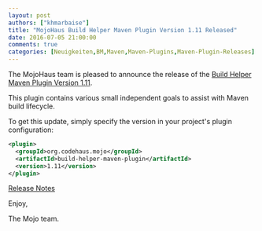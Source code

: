 ```yaml
---
layout: post
authors: ["khmarbaise"]
title: "MojoHaus Build Helper Maven Plugin Version 1.11 Released"
date: 2016-07-05 21:00:00
comments: true
categories: [Neuigkeiten,BM,Maven,Maven-Plugins,Maven-Plugin-Releases]
---
```

The MojoHaus team is pleased to announce the release of the 
[Build Helper Maven Plugin Version 1.11](http://www.mojohaus.org/build-helper-maven-plugin/).

This plugin contains various small independent goals to assist with Maven
build lifecycle.

To get this update, simply specify the version in your project's plugin
configuration:

``` xml
<plugin>
  <groupId>org.codehaus.mojo</groupId>
  <artifactId>build-helper-maven-plugin</artifactId>
  <version>1.11</version>
</plugin>
```
<!-- more -->

[Release Notes](http://www.mojohaus.org/build-helper-maven-plugin/github-report.html)

Enjoy,

The Mojo team.

